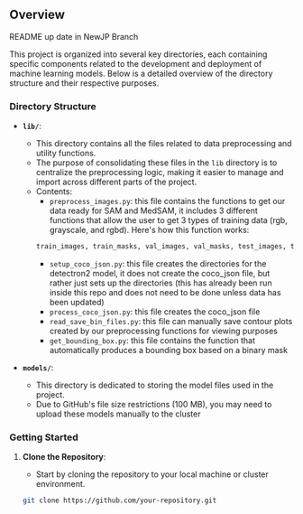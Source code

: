 ## Overview

README up date in NewJP Branch

This project is organized into several key directories, each containing specific components related to the development and deployment of machine learning models. Below is a detailed overview of the directory structure and their respective purposes.

### Directory Structure

- **`lib/`**: 
  - This directory contains all the files related to data preprocessing and utility functions.
  - The purpose of consolidating these files in the `lib` directory is to centralize the preprocessing logic, making it easier to manage and import across different parts of the project.
  - Contents: 
    - ``preprocess_images.py``: this file contains the functions to get our data ready for SAM and MedSAM, it includes 3 different functions that allow the user to get 3 types of training data (rgb, grayscale, and rgbd). Here's how this function works: 
    ```py
    train_images, train_masks, val_images, val_masks, test_images, test_masks = preprocess_rgb('path/to/data', percent_train, percent_val, percent_test)
    ```
    - ``setup_coco_json.py``: this file creates the directories for the detectron2 model, it does not create the coco_json file, but rather just sets up the directories (this has already been run inside this repo and does not need to be done unless data has been updated)
    - ``process_coco_json.py``: this file creates the coco_json file 
    - ``read_save_bin_files.py``: this file can manually save contour plots created by our preprocessing functions for viewing purposes
    - ``get_bounding_box.py``: this file contains the function that automatically produces a bounding box based on a binary mask

- **`models/`**:
  - This directory is dedicated to storing the model files used in the project.
  - Due to GitHub's file size restrictions (100 MB), you may need to upload these models manually to the cluster

### Getting Started

1. **Clone the Repository**:
   - Start by cloning the repository to your local machine or cluster environment.

   ```bash
   git clone https://github.com/your-repository.git
   ```

